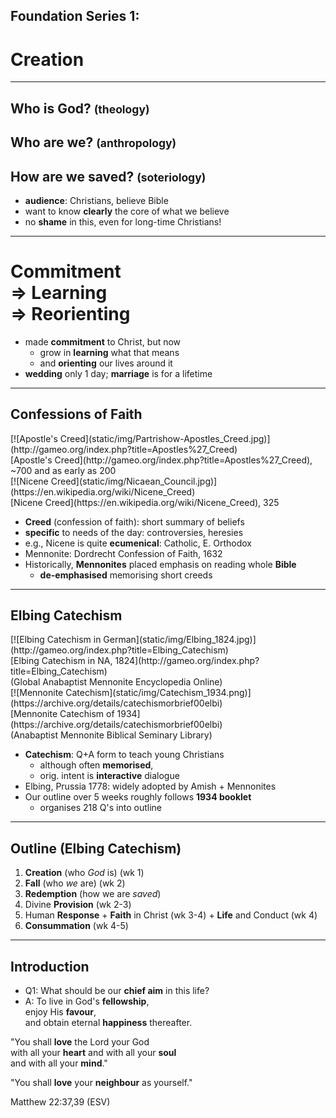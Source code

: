 <!-- .slide: data-background-image="https://sermons.seanho.com/img/bg/unsplash-IEHPDNk2-8w-matterhorn.jpg" -->
## Foundation Series 1:
# Creation

---
<!-- .slide: data-background="white" -->
## Who is **God**? <small>(theology)</small>
## Who are **we**? <small>(anthropology)</small>
## How are we **saved**? <small>(soteriology)</small>

>>>
+ **audience**: Christians, believe Bible
+ want to know **clearly** the core of what we believe
+ no **shame** in this, even for long-time Christians!

---
<!-- .slide: data-background-image="https://sermons.seanho.com/img/bg/unsplash-llWjwo200fo-wedding_hands.jpg" -->
# Commitment <br/> &rArr; Learning <br/> &rArr; Reorienting

>>>
+ made **commitment** to Christ, but now
  + grow in **learning** what that means
  + and **orienting** our lives around it
+ **wedding** only 1 day; **marriage** is for a lifetime

---
## Confessions of Faith
<div class="imgbox"><div>
[![Apostle's Creed](static/img/Partrishow-Apostles_Creed.jpg)](http://gameo.org/index.php?title=Apostles%27_Creed)
<!-- .element: style="max-height: 60%" -->
<div class="caption">
[Apostle's Creed](http://gameo.org/index.php?title=Apostles%27_Creed), ~700 and as early as 200
</div>
</div><div>
[![Nicene Creed](static/img/Nicaean_Council.jpg)](https://en.wikipedia.org/wiki/Nicene_Creed)
<!-- .element: style="max-height: 60%" -->
<div class="caption">
[Nicene Creed](https://en.wikipedia.org/wiki/Nicene_Creed), 325
</div>
</div></div>

>>>
+ **Creed** (confession of faith): short summary of beliefs
+ **specific** to needs of the day: controversies, heresies
+ e.g., Nicene is quite **ecumenical**: Catholic, E. Orthodox
+ Mennonite: Dordrecht Confession of Faith, 1632
+ Historically, **Mennonites** placed emphasis on reading whole **Bible**
  + **de-emphasised** memorising short creeds

---
## Elbing Catechism
<div class="imgbox"><div>
[![Elbing Catechism in German](static/img/Elbing_1824.jpg)](http://gameo.org/index.php?title=Elbing_Catechism)
<div class="caption">
[Elbing Catechism in NA, 1824](http://gameo.org/index.php?title=Elbing_Catechism) <br/>
(Global Anabaptist Mennonite Encyclopedia Online)
</div>
</div><div>
[![Mennonite Catechism](static/img/Catechism_1934.png)](https://archive.org/details/catechismorbrief00elbi)
<!-- .element: style="max-height: 60%" -->
<div class="caption">
[Mennonite Catechism of 1934](https://archive.org/details/catechismorbrief00elbi) <br/>
(Anabaptist Mennonite Biblical Seminary Library)
</div>
</div></div>

>>>
+ **Catechism**: Q+A form to teach young Christians
  + although often **memorised**,
  + orig. intent is **interactive** dialogue
+ Elbing, Prussia 1778: widely adopted by Amish + Mennonites
+ Our outline over 5 weeks roughly follows **1934 booklet**
  + organises 218 Q's into outline

---
<!-- .slide: data-background-image="https://sermons.seanho.com/img/bg/unsplash-c333d6YEhi0-bible.jpg" -->
## Outline (Elbing Catechism)
1. **Creation** (who *God* is) <span class="ref">(wk 1)</span>
1. **Fall** (who *we* are) <span class="ref">(wk 2)</span>
1. **Redemption** (how we are *saved*)
  1. Divine **Provision** <span class="ref">(wk 2-3)</span>
  1. Human **Response**
    + **Faith** in Christ <span class="ref">(wk 3-4)</span>
    + **Life** and Conduct <span class="ref">(wk 4)</span>
  1. **Consummation** <span class="ref">(wk 4-5)</span>

---
## Introduction
+ Q1: What should be our **chief aim** in this life?
+ A: To live in God's **fellowship**, <br/>
  enjoy His **favour**, <br/>
  and obtain eternal **happiness** thereafter.

"You shall **love** the Lord your God <br/>
with all your **heart** and with all your **soul** <br/>
and with all your **mind**."

"You shall **love** your **neighbour** as yourself."

<div class="ref">
Matthew 22:37,39 (ESV)
</div>

